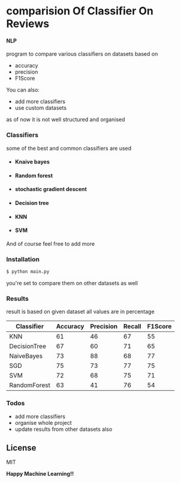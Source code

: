 # comparision Of Classifier On Reviews
#### NLP

program to compare various classifiers on datasets based on

  - accuracy
  - precision
  - F1Score



You can also:
  - add more classifiers
  - use custom datasets



as of now it is not well structured and organised
### Classifiers 
some of the best and common classifiers are used 

* #### Knaive bayes
* #### Random forest
* #### stochastic gradient descent
* #### Decision tree 
* #### KNN
* #### SVM

And of course feel free to add more 

### Installation

```sh
$ python main.py
```
you're set to compare them on other datasets as well

### Results 

result is based on given dataset
all values are in percentage 

| Classifier| Accuracy | Precision | Recall | F1Score |
| ------ | ------ | ----- | ------- | ------ |
| KNN | 61 | 46 | 67 | 55 |
| DecisionTree | 67 | 60 | 71 | 65 |
| NaiveBayes | 73 | 88 | 68 | 77 |
| SGD | 75 | 73 | 77 | 75 |
| SVM | 72 | 68 | 75 | 71 |
| RandomForest | 63 | 41 | 76 | 54 |
### Todos

 - add more classifiers
 - organise whole project
 - update results from other datasets also

License
----
MIT


**Happy Machine Learning!!**

